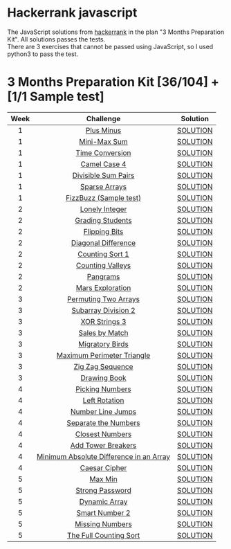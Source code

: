 # Hackerrank javascript
The JavaScript solutions from  [hackerrank](https://www.hackerrank.com/) in the plan "3 Months Preparation Kit". All solutions passes the tests.  
There are 3 exercises that cannot be passed using JavaScript, so I used python3 to pass the test.

# 3 Months Preparation Kit [36/104] + [1/1 Sample test]
| Week  | Challenge | Solution |
| :---: | :---:     | :---:    |
| 1 | [Plus Minus](https://www.hackerrank.com/challenges/three-month-preparation-kit-plus-minus)  | [SOLUTION](https://github.com/VelascoCristian/Hackerrank-javascript/blob/main/Week%20-%201/Plus%20Minus.js) |
| 1 | [Mini-Max Sum](https://www.hackerrank.com/challenges/three-month-preparation-kit-mini-max-sum/)  | [SOLUTION](https://github.com/VelascoCristian/Hackerrank-javascript/blob/main/Week%20-%201/MiniMaxSum.js) |
| 1 | [Time Conversion](https://www.hackerrank.com/challenges/three-month-preparation-kit-time-conversion/)  | [SOLUTION](https://github.com/VelascoCristian/Hackerrank-javascript/blob/main/Week%20-%201/Breaking%20the%20Records.js) |
| 1 | [Camel Case 4](https://www.hackerrank.com/challenges/three-month-preparation-kit-camel-case/)  | [SOLUTION](https://github.com/VelascoCristian/Hackerrank-javascript/blob/main/Week%20-%201/Camel%20Case%204.js) |
| 1 | [Divisible Sum Pairs](https://www.hackerrank.com/challenges/three-month-preparation-kit-divisible-sum-pairs/)  | [SOLUTION](https://github.com/VelascoCristian/Hackerrank-javascript/blob/main/Week%20-%201/Divisible%20Sum%20Pairs.js) |
| 1 | [Sparse Arrays](https://www.hackerrank.com/challenges/three-month-preparation-kit-sparse-arrays/)  | [SOLUTION](https://github.com/VelascoCristian/Hackerrank-javascript/blob/main/Week%20-%201/Sparse%20Arrays.js) |
| 1 | [FizzBuzz (Sample test)](https://www.hackerrank.com/test/143hd7jsid6/questions/521e954e6ff11)  | [SOLUTION](https://github.com/VelascoCristian/Hackerrank-javascript/blob/main/Week%20-%201/FizzBuzz.js) |
| 2 | [Lonely Integer](https://www.hackerrank.com/challenges/three-month-preparation-kit-lonely-integer/)  | [SOLUTION](https://github.com/VelascoCristian/Hackerrank-javascript/blob/main/Week%20-%202/Lonely%20Integer.js) |
| 2 | [Grading Students](https://www.hackerrank.com/challenges/three-month-preparation-kit-grading/)  | [SOLUTION](https://github.com/VelascoCristian/Hackerrank-javascript/blob/main/Week%20-%202/Grading%20Students.js) |
| 2 | [Flipping Bits](https://www.hackerrank.com/challenges/three-month-preparation-kit-flipping-bits/)  | [SOLUTION](https://github.com/VelascoCristian/Hackerrank-javascript/blob/main/Week%20-%202/Flipping%20bits.js) |
| 2 | [Diagonal Difference](https://www.hackerrank.com/challenges/three-month-preparation-kit-diagonal-difference/)  | [SOLUTION](https://github.com/VelascoCristian/Hackerrank-javascript/blob/main/Week%20-%202/Diagonal%20Difference.js) |
| 2 | [Counting Sort 1](https://www.hackerrank.com/challenges/three-month-preparation-kit-countingsort1/)  | [SOLUTION](https://github.com/VelascoCristian/Hackerrank-javascript/blob/main/Week%20-%202/Counting%20Sort%201.js) |
| 2 | [Counting Valleys](https://www.hackerrank.com/challenges/three-month-preparation-kit-counting-valleys/)  | [SOLUTION](https://github.com/VelascoCristian/Hackerrank-javascript/blob/main/Week%20-%202/Counting%20Valleys.js) |
| 2 | [Pangrams](https://www.hackerrank.com/challenges/three-month-preparation-kit-pangrams/)  | [SOLUTION](https://github.com/VelascoCristian/Hackerrank-javascript/blob/main/Week%20-%202/Pangrams.js) |
| 2 | [Mars Exploration](https://www.hackerrank.com/challenges/three-month-preparation-kit-mars-exploration/)  | [SOLUTION](https://github.com/VelascoCristian/Hackerrank-javascript/blob/main/Week%20-%202/Mars%20Exploration.js) |
| 3 | [Permuting Two Arrays](https://www.hackerrank.com/challenges/three-month-preparation-kit-two-arrays/)  | [SOLUTION](https://github.com/VelascoCristian/Hackerrank-javascript/blob/main/Week%20-%203/Permuting%20Two%20Arrays.js) |
| 3 | [Subarray Division 2](https://www.hackerrank.com/challenges/three-month-preparation-kit-the-birthday-bar/)  | [SOLUTION](https://github.com/VelascoCristian/Hackerrank-javascript/blob/main/Week%20-%203/Subarray%20Division%202.js) |
| 3 | [XOR Strings 3](https://www.hackerrank.com/challenges/three-month-preparation-kit-strings-xor/)  | [SOLUTION](https://github.com/VelascoCristian/Hackerrank-javascript/blob/main/Week%20-%203/XOR%20Strings%203.py) |
| 3 | [Sales by Match](https://www.hackerrank.com/challenges/three-month-preparation-kit-sock-merchant/)  | [SOLUTION](https://github.com/VelascoCristian/Hackerrank-javascript/blob/main/Week%20-%203/Sales%20by%20Match.js) |
| 3 | [Migratory Birds](https://www.hackerrank.com/challenges/three-month-preparation-kit-migratory-birds/)  | [SOLUTION](https://github.com/VelascoCristian/Hackerrank-javascript/blob/main/Week%20-%203/Migratory%20Birds.js) |
| 3 | [Maximum Perimeter Triangle](https://www.hackerrank.com/challenges/three-month-preparation-kit-maximum-perimeter-triangle)  | [SOLUTION](https://github.com/VelascoCristian/Hackerrank-javascript/blob/main/Week%20-%203/Maximum%20Perimeter%20Triangle.js) |
| 3 | [Zig Zag Sequence](https://www.hackerrank.com/challenges/three-month-preparation-kit-zig-zag-sequence/)  | [SOLUTION](https://github.com/VelascoCristian/Hackerrank-javascript/blob/main/Week%20-%203/Zig%20Zag%20Sequence.py) |
| 3 | [Drawing Book](https://www.hackerrank.com/challenges/three-month-preparation-kit-drawing-book)  | [SOLUTION](https://github.com/VelascoCristian/Hackerrank-javascript/blob/main/Week%20-%203/Drawing%20Book.js) |
| 4 | [Picking Numbers](https://www.hackerrank.com/challenges/three-month-preparation-kit-picking-numbers)  | [SOLUTION](https://github.com/VelascoCristian/Hackerrank-javascript/blob/main/Week%20-%204/Picking%20Numbers.js) |
| 4 | [Left Rotation](https://www.hackerrank.com/challenges/three-month-preparation-kit-array-left-rotation)  | [SOLUTION](https://github.com/VelascoCristian/Hackerrank-javascript/blob/main/Week%20-%204/Left%20Rotation.js) |
| 4 | [Number Line Jumps](https://www.hackerrank.com/challenges/three-month-preparation-kit-kangaroo)  | [SOLUTION](https://github.com/VelascoCristian/Hackerrank-javascript/blob/main/Week%20-%204/Number%20Line%20Jumps.js) |
| 4 | [Separate the Numbers](https://www.hackerrank.com/challenges/three-month-preparation-kit-separate-the-numbers)  | [SOLUTION](https://github.com/VelascoCristian/Hackerrank-javascript/blob/main/Week%20-%204/Separate%20the%20Numbers.js) |
| 4 | [Closest Numbers](https://www.hackerrank.com/challenges/three-month-preparation-kit-closest-numbers/)  | [SOLUTION](https://github.com/VelascoCristian/Hackerrank-javascript/blob/main/Week%20-%204/Closest%20Numbers.js) |
| 4 | [Add Tower Breakers](https://www.hackerrank.com/challenges/three-month-preparation-kit-tower-breakers-1)  | [SOLUTION](https://github.com/VelascoCristian/Hackerrank-javascript/blob/main/Week%20-%204/Tower%20Breakers.js) |
| 4 | [Minimum Absolute Difference in an Array](https://www.hackerrank.com/challenges/three-month-preparation-kit-minimum-absolute-difference-in-an-array/)  | [SOLUTION](https://github.com/VelascoCristian/Hackerrank-javascript/blob/main/Week%20-%204/Minimum%20Absolute%20Difference%20in%20an%20Array.js) |
| 4 | [Caesar Cipher](https://www.hackerrank.com/challenges/three-month-preparation-kit-caesar-cipher-1)  | [SOLUTION](https://github.com/VelascoCristian/Hackerrank-javascript/blob/main/Week%20-%204/Caesar%20Cipher.js) |
| 5 | [Max Min](https://www.hackerrank.com/challenges/three-month-preparation-kit-angry-children)  | [SOLUTION](https://github.com/VelascoCristian/Hackerrank-javascript/blob/main/Week%20-%205/Max%20Min.js) |
| 5 | [Strong Password](https://www.hackerrank.com/challenges/three-month-preparation-kit-strong-password/)  | [SOLUTION](https://github.com/VelascoCristian/Hackerrank-javascript/blob/main/Week%20-%205/Strong%20Password.js) |
| 5 | [Dynamic Array](https://www.hackerrank.com/challenges/three-month-preparation-kit-dynamic-array/)  | [SOLUTION](https://github.com/VelascoCristian/Hackerrank-javascript/blob/main/Week%20-%205/Dynamic%20Array.js) |
| 5 | [Smart Number 2](https://www.hackerrank.com/challenges/three-month-preparation-kit-smart-number/)  | [SOLUTION](https://github.com/VelascoCristian/Hackerrank-javascript/blob/main/Week%20-%205/Smart%20Number%202.py) |
| 5 | [Missing Numbers](https://www.hackerrank.com/challenges/three-month-preparation-kit-missing-numbers/)  | [SOLUTION](https://github.com/VelascoCristian/Hackerrank-javascript/blob/main/Week%20-%205/Missing%20Numbers.js) |
| 5 | [The Full Counting Sort](https://www.hackerrank.com/challenges/three-month-preparation-kit-countingsort4/)  | [SOLUTION](https://github.com/VelascoCristian/Hackerrank-javascript/blob/main/Week%20-%205/The%20Full%20Counting%20Sort.js) |



